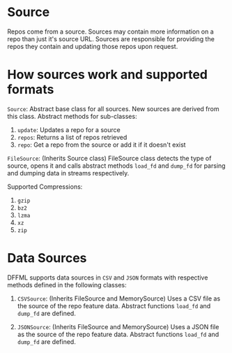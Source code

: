 # Source

Repos come from a source. Sources may contain more information on a repo than
just it's source URL. Sources are responsible for providing the repos they
contain and updating those repos upon request.

# How sources work and supported formats

`Source`: Abstract base class for all sources. New sources are derived from this class. Abstract methods for sub-classes:

1. `update`: Updates a repo for a source
2. `repos`: Returns a list of repos retrieved
3. `repo`: Get a repo from the source or add it if it doesn't exist

`FileSource`: (Inherits Source class) FileSource class detects the type of source, opens it and calls abstract methods `load_fd` and `dump_fd` for parsing and dumping data in streams respectively.  

Supported Compressions:

1. `gzip`
2. `bz2`
3. `lzma`
4. `xz`
5. `zip`

# Data Sources

DFFML supports data sources in `CSV` and `JSON` formats with respective methods defined in the following classes:

1. `CSVSource`: (Inherits FileSource and MemorySource) Uses a CSV file as the source of the repo feature data. Abstract functions `load_fd` and `dump_fd` are defined.

2. `JSONSource`: (Inherits FileSource and MemorySource) Uses a JSON file as the source of the repo feature data. Abstract functions `load_fd` and `dump_fd` are defined.